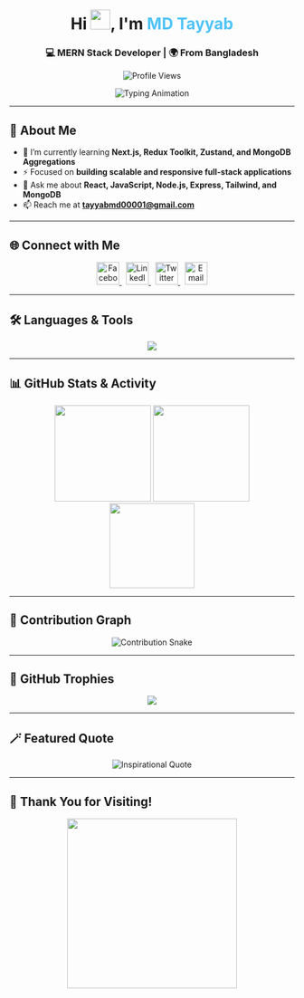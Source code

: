 <!-- Profile Header -->
<h1 align="center">
  Hi <img src="https://media.giphy.com/media/hvRJCLFzcasrR4ia7z/giphy.gif" width="35">, I'm <span style="color:#4FC3F7;">MD Tayyab</span>
</h1>

<h3 align="center">💻 MERN Stack Developer | 🌍 From Bangladesh</h3>

<p align="center">
  <img src="https://komarev.com/ghpvc/?username=tayyab011&label=Profile%20Views&color=blueviolet&style=flat-square" alt="Profile Views" />
</p>

<!-- Typing Animation -->
<p align="center">
  <img src="https://readme-typing-svg.herokuapp.com?font=Fira+Code&weight=600&size=24&pause=1000&color=00BFFF&center=true&vCenter=true&width=700&lines=Full+Stack+MERN+Developer;Open+Source+Contributor;Passionate+About+Clean+Code+%26+Performance;Lifelong+Learner+🚀" alt="Typing Animation" />
</p>

---

## 🧠 About Me  

- 🌱 I’m currently learning **Next.js, Redux Toolkit, Zustand, and MongoDB Aggregations**  
- ⚡ Focused on **building scalable and responsive full-stack applications**  
- 💬 Ask me about **React, JavaScript, Node.js, Express, Tailwind, and MongoDB**  
- 📫 Reach me at **tayyabmd00001@gmail.com**

---

## 🌐 Connect with Me
<p align="center">
  <a href="https://www.facebook.com/muhammad tayyab" target="_blank">
    <img src="https://skillicons.dev/icons?i=facebook" alt="Facebook" height="40"/>
  </a>
  &nbsp;
  <a href="https://linkedin.com/in/your-linkedin" target="_blank">
    <img src="https://skillicons.dev/icons?i=linkedin" alt="LinkedIn" height="40"/>
  </a>
  &nbsp;
  <a href="https://twitter.com/your-twitter" target="_blank">
    <img src="https://skillicons.dev/icons?i=twitter" alt="Twitter" height="40"/>
  </a>
  &nbsp;
  <a href="mailto:tayyabmd00001@gmail.com">
    <img src="https://skillicons.dev/icons?i=gmail" alt="Email" height="40"/>
  </a>
</p>

---

## 🛠️ Languages & Tools

<p align="center">
  <img src="https://skillicons.dev/icons?i=html,css,js,react,nextjs,nodejs,express,mongodb,redux,zustand,tailwind,bootstrap,git,figma,vscode" />
</p>

---

## 📊 GitHub Stats & Activity  

<div align="center">

<img src="https://github-readme-stats.vercel.app/api?username=tayyab011&show_icons=true&theme=tokyonight&hide_border=true" height="170"/>
<img src="https://github-readme-streak-stats.herokuapp.com/?user=tayyab011&theme=tokyonight&hide_border=true" height="170"/>

<br>

<img src="https://github-readme-stats.vercel.app/api/top-langs?username=tayyab011&layout=compact&theme=tokyonight&hide_border=true" height="150"/>

</div>

---

## 🐍 Contribution Graph
<p align="center">
  <img src="https://github.com/tayyab011/tayyab011/blob/output/github-contribution-grid-snake.svg" alt="Contribution Snake"/>
</p>

---

## 🧩 GitHub Trophies
<p align="center">
  <img src="https://github-profile-trophy.vercel.app/?username=tayyab011&theme=onestar&no-frame=true&margin-w=15&margin-h=15" />
</p>

---

## 🪄 Featured Quote
<p align="center">
  <img src="https://quotes-github-readme.vercel.app/api?type=horizontal&theme=tokyonight" alt="Inspirational Quote" />
</p>

---

## 🎉 Thank You for Visiting!
<p align="center">
  <img src="https://media.giphy.com/media/v1.Y2lkPTc5MGI3NjExZ3p5bGF5bWZta2F1azNxNm9lYmpoZXVsZ2JicmZpZWdlY2lxdDcyNyZlcD12MV9naWZzX3NlYXJjaCZjdD1n/Y0b2cFMRQAZfHjUMtJ/giphy.gif" width="300"/>
</p>
